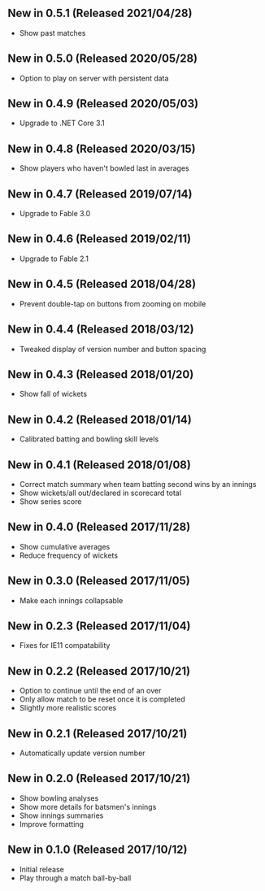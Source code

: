 ## New in 0.5.1 (Released 2021/04/28)
* Show past matches

## New in 0.5.0 (Released 2020/05/28)
* Option to play on server with persistent data

## New in 0.4.9 (Released 2020/05/03)
* Upgrade to .NET Core 3.1

## New in 0.4.8 (Released 2020/03/15)
* Show players who haven't bowled last in averages

## New in 0.4.7 (Released 2019/07/14)
* Upgrade to Fable 3.0

## New in 0.4.6 (Released 2019/02/11)
* Upgrade to Fable 2.1

## New in 0.4.5 (Released 2018/04/28)
* Prevent double-tap on buttons from zooming on mobile

## New in 0.4.4 (Released 2018/03/12)
* Tweaked display of version number and button spacing

## New in 0.4.3 (Released 2018/01/20)
* Show fall of wickets

## New in 0.4.2 (Released 2018/01/14)
* Calibrated batting and bowling skill levels

## New in 0.4.1 (Released 2018/01/08)
* Correct match summary when team batting second wins by an innings
* Show wickets/all out/declared in scorecard total
* Show series score

## New in 0.4.0 (Released 2017/11/28)
* Show cumulative averages
* Reduce frequency of wickets

## New in 0.3.0 (Released 2017/11/05)
* Make each innings collapsable

## New in 0.2.3 (Released 2017/11/04)
* Fixes for IE11 compatability

## New in 0.2.2 (Released 2017/10/21)
* Option to continue until the end of an over
* Only allow match to be reset once it is completed
* Slightly more realistic scores

## New in 0.2.1 (Released 2017/10/21)
* Automatically update version number

## New in 0.2.0 (Released 2017/10/21)
* Show bowling analyses
* Show more details for batsmen's innings
* Show innings summaries
* Improve formatting

## New in 0.1.0 (Released 2017/10/12)
* Initial release
* Play through a match ball-by-ball